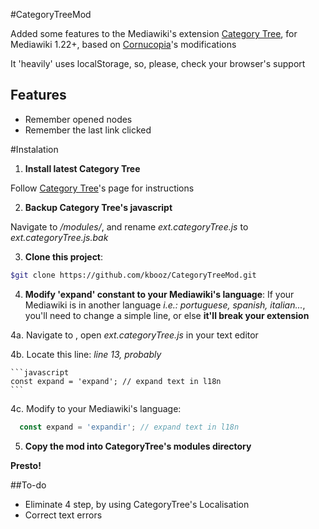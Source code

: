 #CategoryTreeMod

Added some features to the Mediawiki's extension [Category Tree](https://www.mediawiki.org/wiki/Extension:CategoryTree), for Mediawiki 1.22+, based on [Cornucopia](https://www.mediawiki.org/wiki/User:Cornucopia)'s modifications

It 'heavily' uses localStorage, so, please, check your browser's support

## Features
* Remember opened nodes
* Remember the last link clicked
 
#Instalation
1. __Install latest Category Tree__

  Follow [Category Tree](https://www.mediawiki.org/wiki/Extension:CategoryTree)'s page for instructions

2. __Backup Category Tree's javascript__

  Navigate to _<category tree dir>/modules/_, and rename _ext.categoryTree.js_ to _ext.categoryTree.js.bak_

3. __Clone this project__:

  ```sh
  $git clone https://github.com/kbooz/CategoryTreeMod.git
  ```

4. __Modify 'expand' constant to your Mediawiki's language__: If your Mediawiki is in another language _i.e.: portuguese, spanish, italian..._, you'll need to change a simple line, or else __it'll break your extension__
  
  4a. Navigate to <category tree __mod__ dir>, open _ext.categoryTree.js_ in your text editor

  4b. Locate this line: _line 13, probably_

    ```javascript
    const expand = 'expand'; // expand text in l18n
    ```
  4c. Modify to your Mediawiki's language:
  
  ```javascript
    const expand = 'expandir'; // expand text in l18n
  ```
  
5. __Copy the mod into CategoryTree's modules directory__

__Presto!__

##To-do
* Eliminate 4 step, by using CategoryTree's Localisation
* Correct text errors
